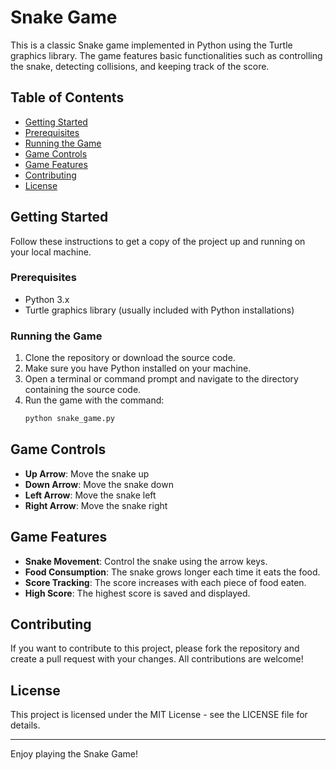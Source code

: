 # Snake Game

This is a classic Snake game implemented in Python using the Turtle graphics library. The game features basic functionalities such as controlling the snake, detecting collisions, and keeping track of the score.

## Table of Contents

- [Getting Started](#getting-started)
- [Prerequisites](#prerequisites)
- [Running the Game](#running-the-game)
- [Game Controls](#game-controls)
- [Game Features](#game-features)
- [Contributing](#contributing)
- [License](#license)

## Getting Started

Follow these instructions to get a copy of the project up and running on your local machine.

### Prerequisites

- Python 3.x
- Turtle graphics library (usually included with Python installations)

### Running the Game

1. Clone the repository or download the source code.
2. Make sure you have Python installed on your machine.
3. Open a terminal or command prompt and navigate to the directory containing the source code.
4. Run the game with the command:
   ```bash
   python snake_game.py
   ```

## Game Controls

- **Up Arrow**: Move the snake up
- **Down Arrow**: Move the snake down
- **Left Arrow**: Move the snake left
- **Right Arrow**: Move the snake right

## Game Features

- **Snake Movement**: Control the snake using the arrow keys.
- **Food Consumption**: The snake grows longer each time it eats the food.
- **Score Tracking**: The score increases with each piece of food eaten.
- **High Score**: The highest score is saved and displayed.

## Contributing

If you want to contribute to this project, please fork the repository and create a pull request with your changes. All contributions are welcome!

## License

This project is licensed under the MIT License - see the LICENSE file for details.

---

Enjoy playing the Snake Game!